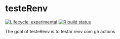 
<!-- README.md is generated from README.Rmd. Please edit that file -->

# testeRenv

<!-- badges: start -->

[![Lifecycle:
experimental](https://img.shields.io/badge/lifecycle-experimental-orange.svg)](https://www.tidyverse.org/lifecycle/#experimental)
[![R build
status](https://github.com/abjur/testeRenv/workflows/R-CMD-check/badge.svg)](https://github.com/abjur/testeRenv/actions)
<!-- badges: end -->

The goal of testeRenv is to testar renv com gh actions
